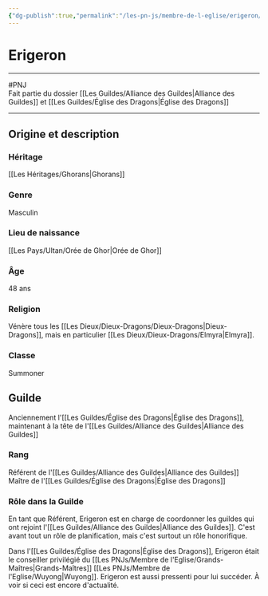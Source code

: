 ```yaml
---
{"dg-publish":true,"permalink":"/les-pn-js/membre-de-l-eglise/erigeron/"}
---
```


# Erigeron
---
#PNJ  
Fait partie du dossier [[Les Guildes/Alliance des Guildes\|Alliance des Guildes]] et [[Les Guildes/Église des Dragons\|Église des Dragons]]

-------
## Origine et description
### Héritage
[[Les Héritages/Ghorans\|Ghorans]]
### Genre
Masculin
### Lieu de naissance
[[Les Pays/Ultan/Orée de Ghor\|Orée de Ghor]]
### Âge
48 ans
### Religion
Vénère tous les [[Les Dieux/Dieux-Dragons/Dieux-Dragons\|Dieux-Dragons]], mais en particulier [[Les Dieux/Dieux-Dragons/Elmyra\|Elmyra]].
### Classe
Summoner
## Guilde
Anciennement l'[[Les Guildes/Église des Dragons\|Église des Dragons]], maintenant à la tête de l'[[Les Guildes/Alliance des Guildes\|Alliance des Guildes]]
### Rang
Référent de l'[[Les Guildes/Alliance des Guildes\|Alliance des Guildes]]
Maître de l'[[Les Guildes/Église des Dragons\|Église des Dragons]]
### Rôle dans la Guilde
En tant que Référent, Erigeron est en charge de coordonner les guildes qui ont rejoint l'[[Les Guildes/Alliance des Guildes\|Alliance des Guildes]]. C'est avant tout un rôle de planification, mais c'est surtout un rôle honorifique.

Dans l'[[Les Guildes/Église des Dragons\|Église des Dragons]], Erigeron était le conseiller privilégié du [[Les PNJs/Membre de l'Eglise/Grands-Maîtres\|Grands-Maîtres]] [[Les PNJs/Membre de l'Eglise/Wuyong\|Wuyong]].
Erigeron est aussi pressenti pour lui succéder. À voir si ceci est encore d'actualité.
